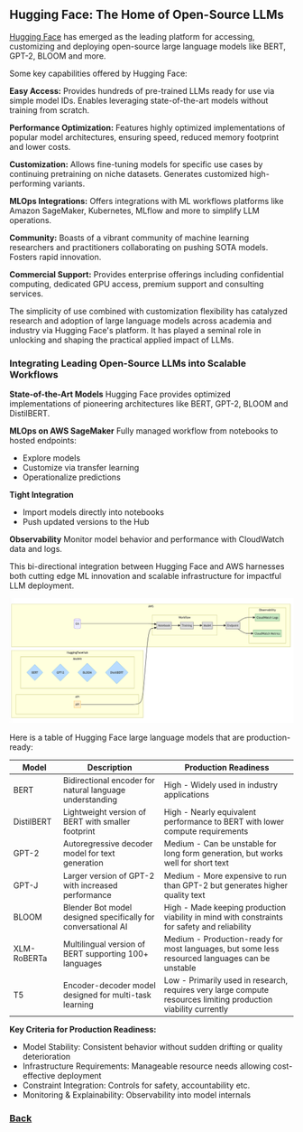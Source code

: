 ## Hugging Face: The Home of Open-Source LLMs

[Hugging Face](https://huggingface.co/) has emerged as the leading platform for accessing, customizing and deploying open-source large language models like BERT, GPT-2, BLOOM and more.

Some key capabilities offered by Hugging Face:

**Easy Access:** Provides hundreds of pre-trained LLMs ready for use via simple model IDs. Enables leveraging state-of-the-art models without training from scratch.

**Performance Optimization:** Features highly optimized implementations of popular model architectures, ensuring speed, reduced memory footprint and lower costs.

**Customization:** Allows fine-tuning models for specific use cases by continuing pretraining on niche datasets. Generates customized high-performing variants.

**MLOps Integrations:** Offers integrations with ML workflows platforms like Amazon SageMaker, Kubernetes, MLflow and more to simplify LLM operations.

**Community:** Boasts of a vibrant community of machine learning researchers and practitioners collaborating on pushing SOTA models. Fosters rapid innovation.

**Commercial Support:** Provides enterprise offerings including confidential computing, dedicated GPU access, premium support and consulting services.

The simplicity of use combined with customization flexibility has catalyzed research and adoption of large language models across academia and industry via Hugging Face's platform. It has played a seminal role in unlocking and shaping the practical applied impact of LLMs.



### Integrating Leading Open-Source LLMs into Scalable Workflows

**State-of-the-Art Models**
Hugging Face provides optimized implementations of pioneering architectures like BERT, GPT-2, BLOOM and DistilBERT.


**MLOps on AWS SageMaker**
Fully managed workflow from notebooks to hosted endpoints:
- Explore models
- Customize via transfer learning
- Operationalize predictions


**Tight Integration**
- Import models directly into notebooks
- Push updated versions to the Hub


**Observability**
Monitor model behavior and performance with CloudWatch data and logs.


This bi-directional integration between Hugging Face and AWS harnesses both cutting edge ML innovation and scalable infrastructure for impactful LLM deployment.

![img_12.png](..%2Fimages%2Fimg_12.png)

Here is a table of Hugging Face large language models that are production-ready:

| Model | Description | Production Readiness |
|-|-|-|
| BERT | Bidirectional encoder for natural language understanding | High - Widely used in industry applications |
| DistilBERT | Lightweight version of BERT with smaller footprint | High - Nearly equivalent performance to BERT with lower compute requirements |
| GPT-2 | Autoregressive decoder model for text generation | Medium - Can be unstable for long form generation, but works well for short text |
| GPT-J | Larger version of GPT-2 with increased performance | Medium - More expensive to run than GPT-2 but generates higher quality text |  
| BLOOM | Blender Bot model designed specifically for conversational AI | High - Made keeping production viability in mind with constraints for safety and reliability |
| XLM-RoBERTa | Multilingual version of BERT supporting 100+ languages | Medium - Production-ready for most languages, but some less resourced languages can be unstable |
| T5 | Encoder-decoder model designed for multi-task learning | Low - Primarily used in research, requires very large compute resources limiting production viability currently |

**Key Criteria for Production Readiness:**

- Model Stability: Consistent behavior without sudden drifting or quality deterioration
- Infrastructure Requirements: Manageable resource needs allowing cost-effective deployment
- Constraint Integration: Controls for safety, accountability etc.
- Monitoring & Explainability: Observability into model internals

### [Back](..%2Freadme.md)